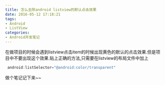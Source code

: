 ```yaml
---
title: 怎么去除android listview的默认点击效果
date: 2016-05-12 17:18:21
tags:
- Android 
- ListView
categories:
- Android开发笔记
---
```


在做项目的时候会遇到listview点击item的时候出现黄色的默认的点击效果.但是项目中不要出现这个效果.贴上正确的方法,只需要在listview的布局文件中加上
<!--more-->
``` java
 android:listSelector="@android:color/transparent" 
```
做个笔记记下来~~
